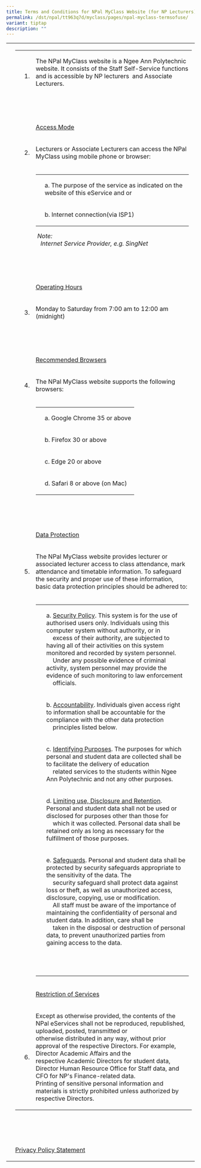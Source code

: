 ```yaml
---
title: Terms and Conditions for NPal MyClass Website (for NP Lecturers)
permalink: /dst/npal/tt963q7d/myclass/pages/npal-myclass-termsofuse/
variant: tiptap
description: ""
---
```

<table>
<tbody>
<tr>
<td rowspan="1" colspan="1">
<p></p>
</td>
<td rowspan="1" colspan="1">
<table>
<tbody>
<tr>
<td rowspan="1" colspan="1">
<p></p>
</td>
<td rowspan="1" colspan="1">
<p>
<br>1.</p>
</td>
<td rowspan="1" colspan="1">
<p>The NPal MyClass website is a Ngee Ann Polytechnic website. It consists
of the Staff Self-Service functions and is accessible by NP lecturers&nbsp;
and Associate Lecturers.</p>
</td>
</tr>
<tr>
<td rowspan="1" colspan="1">
<p></p>
</td>
<td rowspan="1" colspan="1">
<p></p>
</td>
<td rowspan="1" colspan="1">
<p>&nbsp;</p>
</td>
</tr>
<tr>
<td rowspan="1" colspan="1">
<p></p>
</td>
<td rowspan="1" colspan="1">
<p></p>
</td>
<td rowspan="1" colspan="1">
<p><u>Access Mode</u>
</p>
</td>
</tr>
<tr>
<td rowspan="1" colspan="1">
<p></p>
</td>
<td rowspan="1" colspan="1">
<p>2.</p>
</td>
<td rowspan="1" colspan="1">
<p>Lecturers or Associate Lecturers can access the NPal MyClass using mobile
phone or browser:</p>
</td>
</tr>
<tr>
<td rowspan="1" colspan="1">
<p></p>
</td>
<td rowspan="1" colspan="1">
<p></p>
</td>
<td rowspan="1" colspan="1">
<table>
<tbody>
<tr>
<td rowspan="1" colspan="1">
<p></p>
</td>
<td rowspan="1" colspan="1">
<p>a. The purpose of the service as indicated on the website of this eService
and or</p>
</td>
</tr>
<tr>
<td rowspan="1" colspan="1">
<p></p>
</td>
<td rowspan="1" colspan="1">
<p>b. Internet&nbsp;connection(via ISP1​)</p>
</td>
</tr>
</tbody>
</table>
<p><em>&nbsp;Note:<br>&nbsp; &nbsp;Internet Service Provider, e.g. SingNet</em>
</p>
</td>
</tr>
<tr>
<td rowspan="1" colspan="1">
<p></p>
</td>
<td rowspan="1" colspan="1">
<p></p>
</td>
<td rowspan="1" colspan="1">
<p>&nbsp;</p>
</td>
</tr>
<tr>
<td rowspan="1" colspan="1">
<p></p>
</td>
<td rowspan="1" colspan="1">
<p></p>
</td>
<td rowspan="1" colspan="1">
<p><u>Operating Hours</u>
</p>
</td>
</tr>
<tr>
<td rowspan="1" colspan="1">
<p></p>
</td>
<td rowspan="1" colspan="1">
<p>3.</p>
</td>
<td rowspan="1" colspan="1">
<p>Monday to Saturday from 7:00 am to 12:00 am (midnight)</p>
</td>
</tr>
<tr>
<td rowspan="1" colspan="1">
<p></p>
</td>
<td rowspan="1" colspan="1">
<p></p>
</td>
<td rowspan="1" colspan="1">
<p>&nbsp;</p>
</td>
</tr>
<tr>
<td rowspan="1" colspan="1">
<p></p>
</td>
<td rowspan="1" colspan="1">
<p></p>
</td>
<td rowspan="1" colspan="1">
<p><u>Recommended Browsers</u>
</p>
</td>
</tr>
<tr>
<td rowspan="1" colspan="1">
<p></p>
</td>
<td rowspan="1" colspan="1">
<p>4.</p>
</td>
<td rowspan="1" colspan="1">
<p>The NPal MyClass website supports the following browsers:</p>
</td>
</tr>
<tr>
<td rowspan="1" colspan="1">
<p></p>
</td>
<td rowspan="1" colspan="1">
<p></p>
</td>
<td rowspan="1" colspan="1">
<table>
<tbody>
<tr>
<td rowspan="1" colspan="1">
<p></p>
</td>
<td rowspan="1" colspan="1">
<p>a. Google Chrome 35 or above</p>
</td>
</tr>
<tr>
<td rowspan="1" colspan="1">
<p></p>
</td>
<td rowspan="1" colspan="1">
<p>b. Firefox 30 or above</p>
</td>
</tr>
<tr>
<td rowspan="1" colspan="1">
<p></p>
</td>
<td rowspan="1" colspan="1">
<p>c. Edge 20 or above</p>
</td>
</tr>
<tr>
<td rowspan="1" colspan="1">
<p></p>
</td>
<td rowspan="1" colspan="1">
<p>d. Safari 8 or above (on Mac)</p>
</td>
</tr>
</tbody>
</table>
</td>
</tr>
<tr>
<td rowspan="1" colspan="1">
<p></p>
</td>
<td rowspan="1" colspan="1">
<p></p>
</td>
<td rowspan="1" colspan="1">
<p>&nbsp;</p>
</td>
</tr>
<tr>
<td rowspan="1" colspan="1">
<p></p>
</td>
<td rowspan="1" colspan="1">
<p></p>
</td>
<td rowspan="1" colspan="1">
<p><u>Data Protection</u>
</p>
</td>
</tr>
<tr>
<td rowspan="1" colspan="1">
<p></p>
</td>
<td rowspan="1" colspan="1">
<p>5.</p>
</td>
<td rowspan="1" colspan="1">
<p>The NPal MyClass website provides lecturer or associated lecturer access
to class attendance, mark attendance and timetable information. To safeguard
the security and proper use of these information, basic data protection
principles should be adhered to:</p>
</td>
</tr>
<tr>
<td rowspan="1" colspan="1">
<p></p>
</td>
<td rowspan="1" colspan="1">
<p></p>
</td>
<td rowspan="1" colspan="1">
<table>
<tbody>
<tr>
<td rowspan="1" colspan="1">
<p></p>
</td>
<td rowspan="1" colspan="1">
<p>a. <u>Security Policy</u>. This system is for the use of authorised users
only. Individuals using this computer system without authority, or in &nbsp;&nbsp;
<br>&nbsp;&nbsp;&nbsp; excess of their authority, are subjected to having
all of their activities on this system monitored and recorded by system
personnel.
<br>&nbsp;&nbsp;&nbsp; Under any possible evidence of criminal activity, system
personnel may provide the evidence of such monitoring to law enforcement
<br>&nbsp;&nbsp;&nbsp; officials.</p>
</td>
</tr>
<tr>
<td rowspan="1" colspan="1">
<p></p>
</td>
<td rowspan="1" colspan="1">
<p>b. <u>Accountability</u>. Individuals given access right to information
shall be accountable for the compliance with the other data protection
&nbsp;&nbsp;
<br>&nbsp;&nbsp;&nbsp; principles listed below.</p>
</td>
</tr>
<tr>
<td rowspan="1" colspan="1">
<p></p>
</td>
<td rowspan="1" colspan="1">
<p>c. <u>Identifying Purposes</u>. The purposes for which personal and student
data are collected shall be to facilitate the delivery of education &nbsp;
<br>&nbsp;&nbsp;&nbsp; related services to the students within Ngee Ann Polytechnic
and not any other purposes.</p>
</td>
</tr>
<tr>
<td rowspan="1" colspan="1">
<p></p>
</td>
<td rowspan="1" colspan="1">
<p>d. <u>Limiting use, Disclosure and Retention</u>. Personal and student
data shall not be used or disclosed for purposes other than those for &nbsp;
<br>&nbsp;&nbsp;&nbsp; which it was collected. Personal data shall be retained
only as long as necessary for the fulfillment of those purposes.</p>
</td>
</tr>
<tr>
<td rowspan="1" colspan="1">
<p></p>
</td>
<td rowspan="1" colspan="1">
<p>e. <u>Safeguards</u>. Personal and student data shall be protected by security
safeguards appropriate to the sensitivity of the data. The &nbsp;&nbsp;
<br>&nbsp;&nbsp;&nbsp; security safeguard shall protect data against loss
or theft, as well as unauthorized access, disclosure, copying, use or modification.
<br>&nbsp;&nbsp;&nbsp; All staff must be aware of the importance of maintaining
the confidentiality of personal and student data. In addition, care shall
be
<br>&nbsp;&nbsp;&nbsp; taken in the disposal or destruction of personal data,
to prevent unauthorized parties from gaining access to the data.</p>
</td>
</tr>
<tr>
<td rowspan="1" colspan="1">
<p>&nbsp;</p>
</td>
<td rowspan="1" colspan="1">
<p>&nbsp;</p>
</td>
</tr>
</tbody>
</table>
</td>
</tr>
<tr>
<td rowspan="1" colspan="1">
<p></p>
</td>
<td rowspan="1" colspan="1">
<p></p>
</td>
<td rowspan="1" colspan="1">
<p><u>Restriction of Services</u>
</p>
</td>
</tr>
<tr>
<td rowspan="1" colspan="1">
<p></p>
</td>
<td rowspan="1" colspan="1">
<p>6.</p>
</td>
<td rowspan="1" colspan="1">
<p>Except as otherwise provided, the contents of the NPal eServices shall
not be reproduced, republished, uploaded, posted, transmitted or
<br>otherwise distributed in any way, without prior approval of the respective
Directors. For example, Director Academic Affairs and the
<br>respective Academic Directors for student data, Director Human Resource
Office for Staff data, and CFO for NP's Finance-related data.
<br>Printing of sensitive personal information and materials is strictly prohibited
unless authorized by respective Directors.</p>
</td>
</tr>
</tbody>
</table>
</td>
</tr>
<tr>
<td rowspan="1" colspan="1">
<p></p>
</td>
<td rowspan="1" colspan="1">
<p>&nbsp;</p>
</td>
</tr>
<tr>
<td rowspan="1" colspan="1">
<p></p>
</td>
<td rowspan="1" colspan="1">
<p><a href="https://www.np.edu.sg/privacy-statement" rel="noopener noreferrer nofollow" target="_blank">Privacy Policy Statement</a>
</p>
</td>
</tr>
</tbody>
</table>
<p></p>